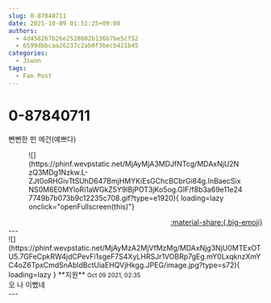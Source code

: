 ```yaml
---
slug: 0-87840711
date: 2021-10-09 01:51:25+09:00
authors:
  - 4d458267b26e2528602b136b7be5cf52
  - 6599dbbcaa26237c2ab0f3becb421b45
categories:
  - Jiwon
tags:
  - Fan Post
---
```


# 0-87840711

<div class="post-container" markdown="1">
<div class="content-container md-sidebar__scrollwrap" markdown="1">

뻔뻔한 펀 메건(예쁘다)
<figure markdown="1">
![](https://phinf.wevpstatic.net/MjAyMjA3MDJfNTcg/MDAxNjU2NzQ3MDg1Nzkw.L-ZJt0oRHGivTtSUhD647BmjHMYKiEsGChcBCbrGi84g.InBaecSixNS0M6E0MYloRi1aWGkZ5Y9lBjPOT3jKo5og.GIF/f8b3a69e11e247749b7b073b9c12235c708.gif?type=e1920){ loading=lazy onclick="openFullscreen(this)"}
</figure>


</div>
</div>

<div style="text-align: right;" markdown="1">
<a href="https://weverse.io/fromis9/fanpost/0-87840711" style="text-align: right;">:material-share:{.big-emoji}</a>
</div>
---

<div class="comments-container md-sidebar__scrollwrap" markdown="1">
<div class="comment" markdown="1">
<div class='id-container' markdown="1">
![](https://phinf.wevpstatic.net/MjAyMzA2MjVfMzMg/MDAxNjg3NjU0MTExOTU5.7GFeCpkRW4jdCPevFi1sgeF7S4XyLHRSJr1VOBRp7gEg.mY0LxqknzXmYC4oZ6TpxCmdSnAbldBctUiaEHQVjHkgg.JPEG/image.jpg?type=s72){ loading=lazy }
**<span class="artist">지원</span>** <small>Oct 09 2021, 02:35</small><br>
</div>
<div class='comment-body' markdown="1">
오 나 이뻤네
</div>
</div>
</div>
---
